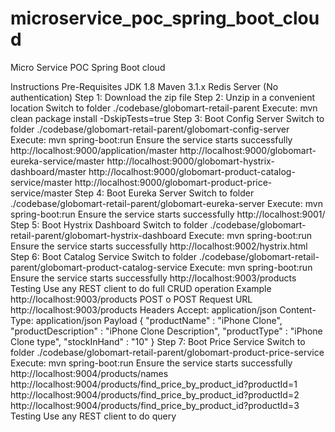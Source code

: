 # microservice_poc_spring_boot_cloud
Micro Service POC Spring Boot cloud

Instructions
    Pre-Requisites
        JDK 1.8
        Maven 3.1.x
        Redis Server (No authentication)
    Step 1: Download the zip file
    Step 2: Unzip in a convenient location
        Switch to folder ./codebase/globomart-retail-parent
        Execute:
            mvn clean package install -DskipTests=true
    Step 3: Boot Config Server
        Switch to folder ./codebase/globomart-retail-parent/globomart-config-server
        Execute: 
            mvn spring-boot:run
        Ensure the service starts successfully
            http://localhost:9000/application/master
            http://localhost:9000/globomart-eureka-service/master
            http://localhost:9000/globomart-hystrix-dashboard/master
            http://localhost:9000/globomart-product-catalog-service/master
            http://localhost:9000/globomart-product-price-service/master
    Step 4: Boot Eureka Server
        Switch to folder ./codebase/globomart-retail-parent/globomart-eureka-server
        Execute: 
            mvn spring-boot:run
        Ensure the service starts successfully
            http://localhost:9001/
    Step 5: Boot Hystrix Dashboard
        Switch to folder ./codebase/globomart-retail-parent/globomart-hystrix-dashboard
        Execute: 
            mvn spring-boot:run
        Ensure the service starts successfully
            http://localhost:9002/hystrix.html
    Step 6: Boot Catalog Service
        Switch to folder ./codebase/globomart-retail-parent/globomart-product-catalog-service
        Execute: 
            mvn spring-boot:run
        Ensure the service starts successfully
            http://localhost:9003/products
        Testing
            Use any REST client to do full CRUD operation
            Example
                http://localhost:9003/products
                    POST
                    o
                POST Request
                URL
                    http://localhost:9003/products
                Headers
                    Accept: application/json 
                    Content-Type: application/json 
                Payload
                    {       "productName" : "iPhone Clone",       "productDescription" : "iPhone Clone Description",       "productType" : "iPhone Clone type",       "stockInHand" : "10" }
    Step 7: Boot Price Service
        Switch to folder ./codebase/globomart-retail-parent/globomart-product-price-service
        Execute: 
            mvn spring-boot:run
        Ensure the service starts successfully
            http://localhost:9004/products/names
            http://localhost:9004/products/find_price_by_product_id?productId=1
            http://localhost:9004/products/find_price_by_product_id?productId=2
            http://localhost:9004/products/find_price_by_product_id?productId=3
        Testing
            Use any REST client to do query
